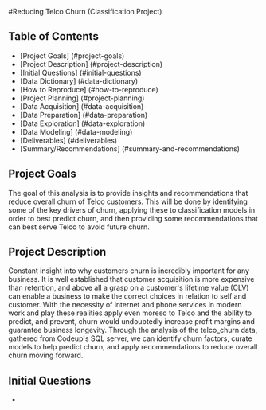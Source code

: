 #Reducing Telco Churn (Classification Project)
## Table of Contents
* [Project Goals] (#project-goals)
* [Project Description] (#project-description)
* [Initial Questions] (#initial-questions)
* [Data Dictionary] (#data-dictionary)
* [How to Reproduce] (#how-to-reproduce)
* [Project Planning] (#project-planning)
* [Data Acquisition] (#data-acquisition)
* [Data Preparation] (#data-preparation)
* [Data Exploration] (#data-exploration)
* [Data Modeling] (#data-modeling)
* [Deliverables] (#deliverables)
* [Summary/Recommendations] (#summary-and-recommendations)

## Project Goals
The goal of this analysis is to provide insights and recommendations that reduce overall churn of Telco customers. This will be done by identifying
some of the key drivers of churn, applying these to classification models in order to best predict churn, and then providing some recommendations that 
can best serve Telco to avoid future churn.

## Project Description
Constant insight into why customers churn is incredibly important for any business. It is well established that customer acquisition is more expensive than retention,
and above all a grasp on a customer's lifetime value (CLV) can enable a business to make the correct choices in relation to self and customer. With the necessity of internet and phone services in modern work and play these realities apply even moreso to Telco and the ability to predict, and prevent, churn would undoubtedly increase profit margins and guarantee business longevity. Through the analysis of the telco_churn data, gathered from Codeup's SQL server, we can identify churn factors, curate models to help predict churn, and apply recommendations to reduce overall churn moving forward.

## Initial Questions
- 
